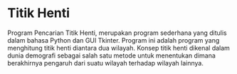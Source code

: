 # Titik Henti
Program Pencarian Titik Henti, merupakan program sederhana yang ditulis dalam bahasa Python dan GUI Tkinter.
Program ini adalah program yang menghitung titik henti diantara dua wilayah. Konsep titik henti dikenal dalam dunia demografi
sebagai salah satu metode untuk menentukan dimana berakhirnya pengaruh dari suatu wilayah terhadap wilayah lainnya.
